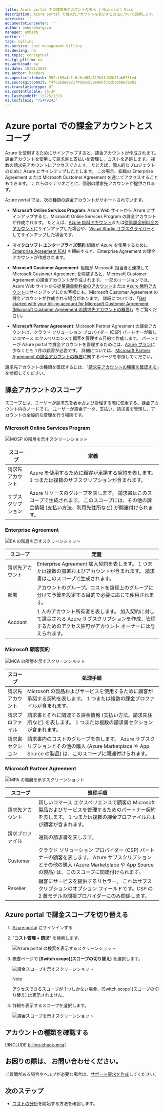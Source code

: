 ```yaml
---
title: Azure portal での請求先アカウントの表示 | Microsoft Docs
description: Azure portal で請求先アカウントを表示する方法について説明します。
services: ''
documentationcenter: ''
author: amberbhargava
manager: amberb
editor: ''
tags: billing
ms.service: cost-management-billing
ms.devlang: na
ms.topic: conceptual
ms.tgt_pltfrm: na
ms.workload: na
ms.date: 10/01/2019
ms.author: banders
ms.openlocfilehash: 952cf89a4e1f6c5ed82a817b81d32b61ab673fe4
ms.sourcegitcommit: f4f626d6e92174086c530ed9bf3ccbe058639081
ms.translationtype: HT
ms.contentlocale: ja-JP
ms.lasthandoff: 12/25/2019
ms.locfileid: "75449243"
---
```

# <a name="billing-accounts-and-scopes-in-the-azure-portal"></a>Azure portal での課金アカウントとスコープ

Azure を使用するためにサインアップすると、課金アカウントが作成されます。 課金アカウントを使用して請求書と支払いを管理し、コストを追跡します。 複数の請求先アカウントにアクセスできます。 たとえば、個人的なプロジェクトのために Azure にサインアップしたとします。 この場合、組織の Enterprise Agreement または Microsoft Customer Agreement を通じてアクセスすることもできます。 これらのシナリオごとに、個別の請求先アカウントが提供されます。

Azure portal では、次の種類の課金アカウントがサポートされています。

- **Microsoft Online Services Program**: Azure Web サイトから Azure にサインアップすると、Microsoft Online Services Program の課金アカウントが作成されます。 たとえば、[Azure 無料アカウント](https://azure.microsoft.com/offers/ms-azr-0044p/)または[従量課金制料金のアカウント](https://azure.microsoft.com/offers/ms-azr-0003p/)にサインアップした場合や、[Visual Studio サブスクライバー](https://azure.microsoft.com/pricing/member-offers/credit-for-visual-studio-subscribers/)としてサインアップした場合です。

- **マイクロソフト エンタープライズ契約**:組織が Azure を使用するために [Enterprise Agreement (EA)](https://azure.microsoft.com/pricing/enterprise-agreement/) を締結すると、Enterprise Agreement の課金アカウントが作成されます。

- **Microsoft Customer Agreement**: 組織が Microsoft 担当者と連携して Microsoft Customer Agreement を締結すると、Microsoft Customer Agreement の課金アカウントが作成されます。 一部のリージョンでは、Azure Web サイトから[従量課金制料金のアカウント](https://azure.microsoft.com/offers/ms-azr-0003p/)または [Azure 無料アカウント](https://azure.microsoft.com/offers/ms-azr-0044p/)にサインアップしたお客様にも、Microsoft Customer Agreement の課金アカウントが作成される場合があります。 詳細については、「[Get started with your billing account for Microsoft Customer Agreement (Microsoft Customer Agreement の請求先アカウントの概要)](billing-mca-overview.md)」をご覧ください。

- **Microsoft Partner Agreement**: Microsoft Partner Agreement の課金アカウントは、クラウド ソリューション プロバイダー (CSP) パートナーが新しいコマース エクスペリエンスで顧客を管理する目的で作成します。 パートナーが Azure portal で課金アカウントを管理するためには、[Azure プラン](https://docs.microsoft.com/partner-center/purchase-azure-plan)に少なくとも 1 件の顧客が必要です。 詳細については、[Microsoft Partner Agreement の課金アカウントの概要](mpa-overview.md)に関するページを参照してください。

請求先アカウントの種類を確認するには、「[請求先アカウントの種類を確認する](#check-the-type-of-your-account)」を参照してください。

## <a name="scopes-for-billing-accounts"></a>課金アカウントのスコープ
スコープとは、ユーザーが請求先を表示および管理する際に使用する、課金アカウント内のノードです。 ユーザーが課金データ、支払い、請求書を管理し、アカウントの全般的な管理を行う場所です。 

### <a name="microsoft-online-services-program"></a>Microsoft Online Services Program

 ![MOSP の階層を示すスクリーンショット](./media/billing-view-all-accounts/mosp-hierarchy.png)

|スコープ  |定義  |
|---------|---------|
|請求先アカウント     | Azure を使用するために顧客が承諾する契約を表します。 1 つまたは複数のサブスクリプションが含まれます。  |
|サブスクリプション     |  Azure リソースのグループを表します。 請求書はこのスコープで生成されます。 このスコープには、その他の課金情報 (支払い方法、利用先住所など) が関連付けられます。|

### <a name="enterprise-agreement"></a>Enterprise Agreement

![EA の階層を示すスクリーンショット](./media/billing-view-all-accounts/ea-hierarchy.png)

|スコープ  |定義  |
|---------|---------|
|請求先アカウント    | Enterprise Agreement 加入契約を表します。 1 つまたは複数の部署およびアカウントが含まれます。 請求書はこのスコープで生成されます。 |
|部署     |  アカウントのグループ。コストを論理上のグループに分けて予算を設定する目的で必要に応じて使用されます。     |
|Account     |  1 人のアカウント所有者を表します。 加入契約に対して課金される Azure サブスクリプションを作成、管理するためのアクセス許可がアカウント オーナーには与えられます。 |

### <a name="microsoft-customer-agreement"></a>Microsoft 顧客契約

![MCA の階層を示すスクリーンショット](./media/billing-view-all-accounts/mca-hierarchy.png)

|スコープ  |処理手順  |
|---------|---------|
|請求先アカウント     |   Microsoft の製品およびサービスを使用するために顧客が承諾する契約を表します。 1 つまたは複数の課金プロファイルが含まれます。 |
|請求プロファイル     |   請求書とそれに関連する課金情報 (支払い方法、請求先住所など) を表します。 1 つまたは複数の請求書セクションが含まれます。 |
|請求書セクション     |   請求書内のコストのグループを表します。 Azure サブスクリプションとその他の購入 (Azure Marketplace や App Source の製品) は、このスコープに関連付けられます。    |

### <a name="microsoft-partner-agreement"></a>Microsoft Partner Agreement

![MPA の階層を示すスクリーンショット](./media/billing-view-all-accounts/mpa-hierarchy.png)

|スコープ  |処理手順  |
|---------|---------|
|請求先アカウント     |   新しいコマース エクスペリエンスで顧客の Microsoft 製品およびサービスを管理するためのパートナー契約を表します。 1 つまたは複数の課金プロファイルおよび顧客が含まれます。   |
|請求プロファイル     |   通貨の請求書を表します。     |
|Customer    |   クラウド ソリューション プロバイダー (CSP) パートナーの顧客を表します。  Azure サブスクリプションとその他の購入 (Azure Marketplace や App Source の製品) は、このスコープに関連付けられます。  |
|Reseller    |   顧客にサービスを提供するリセラー。 これはサブスクリプションのオプション フィールドです。CSP の 2 層モデルの間接プロバイダーにのみ関係します。     |

## <a name="switch-billing-scope-in-the-azure-portal"></a>Azure portal で課金スコープを切り替える

1. [Azure portal](https://portal.azure.com) にサインインする

2. "**コスト管理 + 請求**" を検索します。

   ![Azure portal の検索を表示するスクリーンショット](./media/billing-view-all-accounts/billing-search-cost-management-billing.png)

3. 概要ページで **[Switch scope]\(スコープの切り替え\)** を選択します。

   ![課金スコープを示すスクリーンショット](./media/billing-view-all-accounts/overview-select-scopes.png)

   > [!Note]
    >
    > アクセスできるスコープが 1 つしかない場合、[Switch scope]\(スコープの切り替え\) は表示されません。

4. 詳細を表示するスコープを選択します。

   ![課金スコープを示すスクリーンショット](./media/billing-view-all-accounts/list-of-scopes.png)

## <a name="check-the-type-of-your-account"></a>アカウントの種類を確認する
[!INCLUDE [billing-check-mca](../../includes/billing-check-account-type.md)]

## <a name="need-help-contact-us"></a>お困りの際は、 お問い合わせください。

ご質問がある場合やヘルプが必要な場合は、[サポート要求を作成](https://go.microsoft.com/fwlink/?linkid=2083458)してください。

## <a name="next-steps"></a>次のステップ
- [コストの分析](../cost-management/quick-acm-cost-analysis.md)を開始する方法を確認します。